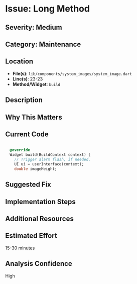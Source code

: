# Issue: Long Method

## Severity: Medium

## Category: Maintenance

## Location
- **File(s)**: `lib/components/system_images/system_image.dart`
- **Line(s)**: 23-23
- **Method/Widget**: `build`

## Description


## Why This Matters


## Current Code
```dart

  @override 
  Widget build(BuildContext context) {
    // Trigger alarm flash, if needed.
    UI ui = userInterface(context);
    double imageHeight;
```

## Suggested Fix


## Implementation Steps


## Additional Resources


## Estimated Effort
15-30 minutes

## Analysis Confidence
High

